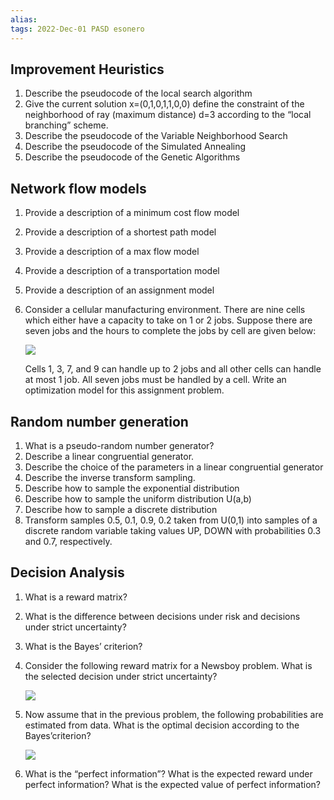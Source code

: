 ```yaml
---
alias: 
tags: 2022-Dec-01 PASD esonero
---
```


## Improvement Heuristics

1. Describe the pseudocode of the local search algorithm
2. Give the current solution x=(0,1,0,1,1,0,0) define the constraint of the neighborhood of ray (maximum distance) d=3 according to the “local branching” scheme.
3. Describe the pseudocode of the Variable Neighborhood Search
4. Describe the pseudocode of the Simulated Annealing 
5. Describe the pseudocode of the Genetic Algorithms

## Network flow models
1. Provide a description of a minimum cost flow model
2. Provide a description of a shortest path model
3. Provide a description of a max flow model
4. Provide a description of a transportation model
5. Provide a description of an assignment model
6. Consider a cellular manufacturing environment. There are nine cells which either have a capacity to take on 1 or 2 jobs. Suppose there are seven jobs and the hours to complete the jobs by cell are given below:

	![](Uni/PASD/esoneri/nfm6.jpeg)

	Cells 1, 3, 7, and 9 can handle up to 2 jobs and all other cells can handle at most 1 job. All seven jobs must be handled by a cell. Write an optimization model for this assignment problem.


## Random number generation
1. What is a pseudo-random number generator?
2. Describe a linear congruential generator.
3. Describe the choice of the parameters in a linear congruential generator
4. Describe the inverse transform sampling.
5. Describe how to sample the exponential distribution
6. Describe how to sample the uniform distribution U(a,b)
7. Describe how to sample a discrete distribution
8. Transform samples 0.5, 0.1, 0.9, 0.2 taken from U(0,1) into samples of a discrete random variable taking values UP, DOWN with probabilities 0.3 and 0.7, respectively.

## Decision Analysis
1. What is a reward matrix?
2. What is the difference between decisions under risk and decisions under strict uncertainty?
3. What is the Bayes’ criterion?
4. Consider the following reward matrix for a Newsboy problem. What is the selected decision under strict uncertainty?

	![](Uni/PASD/esoneri/da4.jpeg)

5. Now assume that in the previous problem, the following probabilities are estimated from data. What is the optimal decision according to the Bayes’criterion?

	![](Uni/PASD/esoneri/da5.jpeg)

6. What is the “perfect information”? What is the expected reward under perfect information? What is the expected value of perfect information?